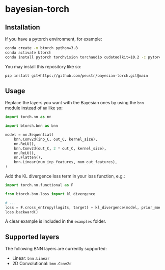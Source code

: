 # bayesian-torch

## Installation

If you have a pytorch environment, for example:
```bash
conda create -n btorch python=3.8
conda activate btorch
conda install pytorch torchvision torchaudio cudatoolkit=10.2 -c pytorch
```

You may install this repository like so:
```bash
pip install git+https://github.com/peustr/bayesian-torch.git@main
```

## Usage

Replace the layers you want with the Bayesian ones by using the `bnn` module instead of `nn` like so:
```python
import torch.nn as nn

import btorch.bnn as bnn

model = nn.Sequential(
    bnn.Conv2d(inp_C, out_C, kernel_size),
    nn.ReLU(),
    bnn.Conv2d(out_C, 2 * out_C, kernel_size),
    nn.ReLU(),
    nn.Flatten(),
    bnn.Linear(num_inp_features, num_out_features),
)
```

Add the KL divergence loss term in your loss function, e.g.:
```python
import torch.nn.functional as F

from btorch.bnn.loss import kl_divergence

# ...
loss = F.cross_entropy(logits, target) + kl_divergence(model, prior_model)
loss.backward()
```

A clear example is included in the `examples` folder.

## Supported layers

The following BNN layers are currently supported:

- Linear: `bnn.Linear`
- 2D Convolutional: `bnn.Conv2d`

